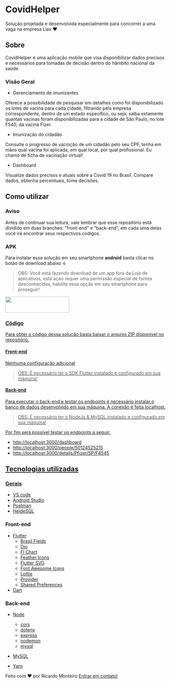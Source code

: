# CovidHelper

Solução projetada e desenvolvida especialmente para concorrer a uma vaga na empresa Liax ♥

## Sobre

CovidHelper é uma aplicação mobile que visa disponibilizar dados precisos e necessários para tomadas de decisão dentro do hâmbito nacional da saúde.

### Visão Geral

  * Gerenciamento de imunizantes
  
   Oferece a possibilidade de pesquisar em detalhes como foi disponibilizado os lotes de vacina para cada cidade, filtrando pela empresa correspondente, dentro de um estado específico, ou seja, saiba extamente quantas vacinas foram disponibilizadas para a cidade de São Paulo, no lote F540, da vacina Fizer.
  
   * Imunização do cidadão
  
  Consulte o progresso de vacinção de um cidadão pelo seu CPF, tenha em mãos qual vacina foi aplicada, em qual local, por qual profissional. Eu chamo de ficha de vacinação virtual! 
  
  * Dashboard
    
  Visualize dados precisos e atuais sobre a Covid 19 no Brasil. Compare dados, obtenha percentuais, tome decisões.

  

## Como utilizar

### Aviso
  Antes de continuar sua leitura, vale lembrar que esse repositório está dividido em duas branches: "front-end" e "back-end", em cada uma delas você irá encontrar seus respectivos códigos.

### APK

  Para instalar essa solução em seu smartphone **android** basta clicar no botão de download abaixo ↓
  > OBS: Você está fazendo download de um app fora da Loja de aplicativos, está ação requer uma permissão especial de fontes desconhecidas, habilite essa opção em seu smartphone para proseguir! 
  
  <a href="https://github.com/monteiroricardo/covid_help/blob/front-end/covid_help.apk">
<img src="https://github.com/monteiroricardo/CALC_IMC/blob/master/arquivos/apk_btn.png" width="200" height="50" />
</ a>

### Código
  
  Para obter o código dessa solução basta baixar o arquivo ZIP disponível no repositório.
  
  #### Front-end
  Nenhuma configuração adicional
  > OBS: É necessário ter o SDK Flutter instalado e configurado em sua máquina! 
  
  #### Back-end
  Para executar o back-end e testar os endpoints é necessário instalar o banco de dados desenvolvido em sua máquina. A conexão é feita localhost.
  > OBS: É necessário ter o NodeJs & MySQL instalado e configurado em sua máquina! 
  
  Por fim será possível testar os endpoints a seguir:
   * http://localhost:3000/dashboard
   * http://localhost:3000/people/50124525215
   * http://localhost:3000/details/Pfizer/SP/F4545
  
  
## Tecnologias utilizadas

### Gerais

-  [VS code](https://code.visualstudio.com/)
-  [Android Studio](https://developer.android.com/studio)
-  [Postman](https://developer.android.com/studio)
-  [HeideSQL](https://developer.android.com/studio)

### Front-end 
  
-  [Flutter](https://flutter.dev/)
    * [Brasil Fields](https://pub.dev/packages/brasil_fields)
    * [Dio](https://pub.dev/packages/dio)
    * [Fl Chart](https://pub.dev/packages/dio)
    * [Feather Icons](https://pub.dev/packages/flutter_feather_icons)
    * [Flutter SVG](https://pub.dev/packages/flutter_svg)
    * [Font Awesome Icons](https://pub.dev/packages/font_awesome_flutter)
    * [Lottie](https://pub.dev/packages/lottie)
    * [Provider](https://pub.dev/packages/provider)
    * [Shared Preferences](https://pub.dev/packages/shared_preferences)
-  [Dart](https://dart.dev/)
  
 ### Back-end 
  
-  [Node](https://nodejs.org/en/)
    * [cors](https://yarnpkg.com/package/cors)
    * [dotenv](https://yarnpkg.com/package/dotenv)
    * [express](https://yarnpkg.com/package/express)
    * [nodemon](https://yarnpkg.com/package/nodemon)
    * [mysql](https://yarnpkg.com/package/mysql)
   
-  [MySQL](https://www.mysql.com/)

-  [Yarn](https://yarnpkg.com/)
  

Feito com ♥ por Ricardo Monteiro  [Entrar em contato!](https://www.linkedin.com/in/ricardohmonteiro/)
